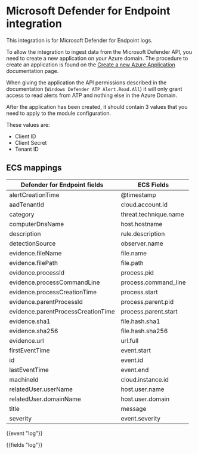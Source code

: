 # Microsoft Defender for Endpoint integration

This integration is for Microsoft Defender for Endpoint logs.

To allow the integration to ingest data from the Microsoft Defender API, you need to create a new application on your Azure domain. The procedure to create an application is found on the [Create a new Azure Application](https://docs.microsoft.com/en-us/windows/security/threat-protection/microsoft-defender-atp/exposed-apis-create-app-webapp) documentation page.

When giving the application the API permissions described in the documentation (`Windows Defender ATP Alert.Read.All`) it will only grant access to read alerts from ATP and nothing else in the Azure Domain.

After the application has been created, it should contain 3 values that you need to apply to the module configuration.

These values are:

- Client ID
- Client Secret
- Tenant ID

## ECS mappings

| Defender for Endpoint fields        | ECS Fields                     |
|-------------------------------------|--------------------------------|
| alertCreationTime                   | @timestamp                     |
| aadTenantId                         | cloud.account.id               |
| category                            | threat.technique.name          |
| computerDnsName                     | host.hostname                  |
| description                         | rule.description               |
| detectionSource                     | observer.name                  |
| evidence.fileName                   | file.name                      |
| evidence.filePath                   | file.path                      |
| evidence.processId                  | process.pid                    |
| evidence.processCommandLine         | process.command_line           |
| evidence.processCreationTime        | process.start                  |
| evidence.parentProcessId            | process.parent.pid             |
| evidence.parentProcessCreationTime  | process.parent.start           |
| evidence.sha1                       | file.hash.sha1                 |
| evidence.sha256                     | file.hash.sha256               |
| evidence.url                        | url.full                       |
| firstEventTime                      | event.start                    |
| id                                  | event.id                       |
| lastEventTime                       | event.end                      |
| machineId                           | cloud.instance.id              |
| relatedUser.userName                | host.user.name                 |
| relatedUser.domainName              | host.user.domain               |
| title                               | message                        |
| severity                            | event.severity                 |

{{event "log"}}

{{fields "log"}}

